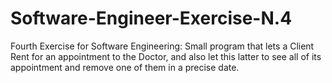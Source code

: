 # Software-Engineer-Exercise-N.4
Fourth Exercise for Software Engineering:
Small program that lets a Client Rent for an appointment to the Doctor, and also let this latter to see all of its appointment and remove one of them in a precise date.
